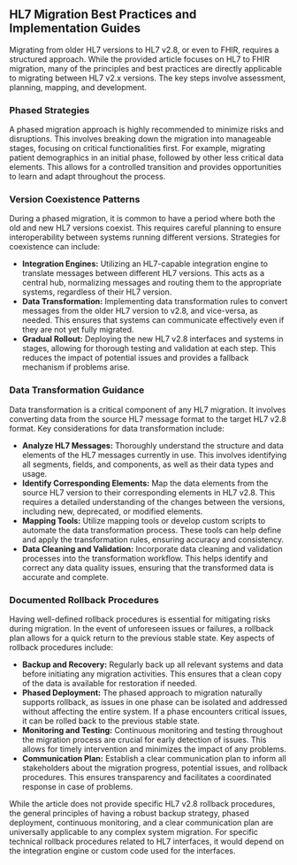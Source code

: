
## HL7 Migration Best Practices and Implementation Guides

Migrating from older HL7 versions to HL7 v2.8, or even to FHIR, requires a structured approach. While the provided article focuses on HL7 to FHIR migration, many of the principles and best practices are directly applicable to migrating between HL7 v2.x versions. The key steps involve assessment, planning, mapping, and development.

### Phased Strategies

A phased migration approach is highly recommended to minimize risks and disruptions. This involves breaking down the migration into manageable stages, focusing on critical functionalities first. For example, migrating patient demographics in an initial phase, followed by other less critical data elements. This allows for a controlled transition and provides opportunities to learn and adapt throughout the process.

### Version Coexistence Patterns

During a phased migration, it is common to have a period where both the old and new HL7 versions coexist. This requires careful planning to ensure interoperability between systems running different versions. Strategies for coexistence can include:

*   **Integration Engines:** Utilizing an HL7-capable integration engine to translate messages between different HL7 versions. This acts as a central hub, normalizing messages and routing them to the appropriate systems, regardless of their HL7 version.
*   **Data Transformation:** Implementing data transformation rules to convert messages from the older HL7 version to v2.8, and vice-versa, as needed. This ensures that systems can communicate effectively even if they are not yet fully migrated.
*   **Gradual Rollout:** Deploying the new HL7 v2.8 interfaces and systems in stages, allowing for thorough testing and validation at each step. This reduces the impact of potential issues and provides a fallback mechanism if problems arise.

### Data Transformation Guidance

Data transformation is a critical component of any HL7 migration. It involves converting data from the source HL7 message format to the target HL7 v2.8 format. Key considerations for data transformation include:

*   **Analyze HL7 Messages:** Thoroughly understand the structure and data elements of the HL7 messages currently in use. This involves identifying all segments, fields, and components, as well as their data types and usage.
*   **Identify Corresponding Elements:** Map the data elements from the source HL7 version to their corresponding elements in HL7 v2.8. This requires a detailed understanding of the changes between the versions, including new, deprecated, or modified elements.
*   **Mapping Tools:** Utilize mapping tools or develop custom scripts to automate the data transformation process. These tools can help define and apply the transformation rules, ensuring accuracy and consistency.
*   **Data Cleaning and Validation:** Incorporate data cleaning and validation processes into the transformation workflow. This helps identify and correct any data quality issues, ensuring that the transformed data is accurate and complete.

### Documented Rollback Procedures

Having well-defined rollback procedures is essential for mitigating risks during migration. In the event of unforeseen issues or failures, a rollback plan allows for a quick return to the previous stable state. Key aspects of rollback procedures include:

*   **Backup and Recovery:** Regularly back up all relevant systems and data before initiating any migration activities. This ensures that a clean copy of the data is available for restoration if needed.
*   **Phased Deployment:** The phased approach to migration naturally supports rollback, as issues in one phase can be isolated and addressed without affecting the entire system. If a phase encounters critical issues, it can be rolled back to the previous stable state.
*   **Monitoring and Testing:** Continuous monitoring and testing throughout the migration process are crucial for early detection of issues. This allows for timely intervention and minimizes the impact of any problems.
*   **Communication Plan:** Establish a clear communication plan to inform all stakeholders about the migration progress, potential issues, and rollback procedures. This ensures transparency and facilitates a coordinated response in case of problems.

While the article does not provide specific HL7 v2.8 rollback procedures, the general principles of having a robust backup strategy, phased deployment, continuous monitoring, and a clear communication plan are universally applicable to any complex system migration. For specific technical rollback procedures related to HL7 interfaces, it would depend on the integration engine or custom code used for the interfaces.


